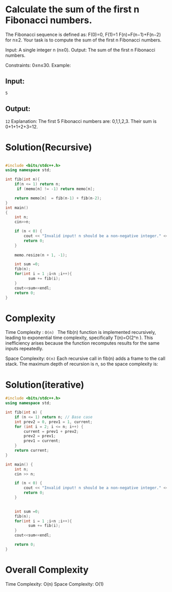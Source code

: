 # Calculate the sum of the first  n Fibonacci numbers.
The Fibonacci sequence is defined as:
F(0)=0, 
F(1)=1
F(n)=F(n−1)+F(n−2) for n≥2.
Your task is to compute the sum of the first n Fibonacci numbers.

Input: A single integer n (n≥0).
Output:
The sum of the first n Fibonacci numbers.

Constraints:
0≤n≤30.
Example:
## Input:
```5```
## Output:
```12```
Explanation:
The first 5 Fibonacci numbers are: 
0,1,1,2,3.
Their sum is 
0+1+1+2+3=12.

# Solution(Recursive)
```C++

#include <bits/stdc++.h>
using namespace std;

int fib(int n){
    if(n <= 1) return n;
     if (memo[n] != -1) return memo[n];

    return memo[n]  = fib(n-1) + fib(n-2);
}
int main()
{
    int n;
    cin>>n;

    if (n < 0) {
        cout << "Invalid input! n should be a non-negative integer." << endl;
        return 0;
    }
    
    memo.resize(n + 1, -1);

    int sum =0;
    fib(n);
    for(int i = 1 ;i<n ;i++){
          sum += fib(i);
    }
    cout<<sum<<endl;
    return 0;
}
```
# Complexity

Time Complexity : ```O(n) ```
The fib(n) function is implemented recursively, leading to exponential time complexity, specifically T(n)=O(2^n ).
This inefficiency arises because the function recomputes results for the same inputs repeatedly.

Space Complexity: ```O(n)```
Each recursive call in fib(n) adds a frame to the call stack.
The maximum depth of recursion is n, so the space complexity is:


# Solution(iterative)
```C++
#include <bits/stdc++.h>
using namespace std;

int fib(int n) {
    if (n <= 1) return n; // Base case
    int prev2 = 0, prev1 = 1, current;
    for (int i = 2; i <= n; i++) {
        current = prev1 + prev2;
        prev2 = prev1;
        prev1 = current;
    }
    return current;
}

int main() {
    int n;
    cin >> n;

    if (n < 0) {
        cout << "Invalid input! n should be a non-negative integer." << endl;
        return 0;
    }

   
    int sum =0;
    fib(n);
    for(int i = 1 ;i<n ;i++){
          sum += fib(i);
    }
    cout<<sum<<endl;

    return 0;
}
```
# Overall Complexity
Time Complexity: O(n)
Space Complexity: O(1)
